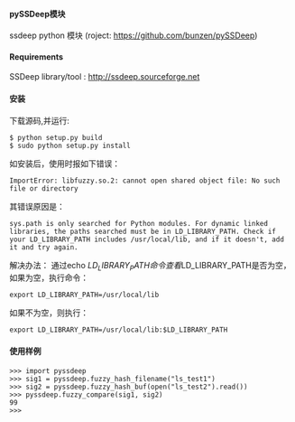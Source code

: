 #### pySSDeep模块
ssdeep python 模块 (roject: https://github.com/bunzen/pySSDeep)

#### Requirements
SSDeep library/tool : http://ssdeep.sourceforge.net


#### 安装
下载源码,并运行:
```
$ python setup.py build
$ sudo python setup.py install
```
如安装后，使用时报如下错误：
```
ImportError: libfuzzy.so.2: cannot open shared object file: No such file or directory
```
其错误原因是：
```
sys.path is only searched for Python modules. For dynamic linked libraries, the paths searched must be in LD_LIBRARY_PATH. Check if your LD_LIBRARY_PATH includes /usr/local/lib, and if it doesn't, add it and try again.
```
解决办法：
通过echo  $LD_LIBRARY_PATH命令查看$LD_LIBRARY_PATH是否为空，如果为空，执行命令：
```
export LD_LIBRARY_PATH=/usr/local/lib
```
如果不为空，则执行：
```
export LD_LIBRARY_PATH=/usr/local/lib:$LD_LIBRARY_PATH
```


#### 使用样例
```
>>> import pyssdeep
>>> sig1 = pyssdeep.fuzzy_hash_filename("ls_test1")
>>> sig2 = pyssdeep.fuzzy_hash_buf(open("ls_test2").read())
>>> pyssdeep.fuzzy_compare(sig1, sig2)
99
>>>
``` 
